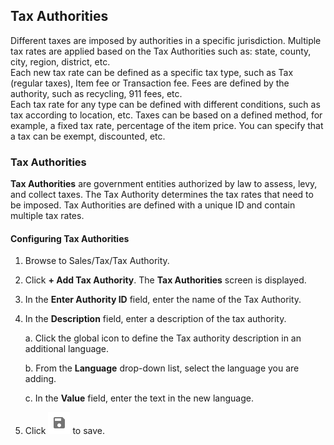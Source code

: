 ## Tax Authorities

Different taxes are imposed by authorities in a specific jurisdiction. Multiple tax rates are applied based on the Tax Authorities such as: state, county, city, region, district, etc.  
Each new tax rate can be defined as a specific tax type, such as Tax (regular taxes), Item fee or Transaction fee. Fees are defined by the authority, such as recycling, 911 fees, etc.  
Each tax rate for any type can be defined with different conditions, such as tax according to location, etc. Taxes can be based on a defined method, for example, a fixed tax rate, percentage of the item price.  You can specify that a tax can be exempt, discounted, etc.

### Tax Authorities

**Tax Authorities** are government entities authorized by law to assess, levy, and collect taxes. The Tax Authority determines the tax rates that need to be imposed. Tax Authorities are defined with a unique ID and contain multiple tax rates.

#### Configuring Tax Authorities

1. Browse to Sales/Tax/Tax Authority.
2. Click **+ Add Tax Authority**. The **Tax Authorities** screen is displayed.
3. In the **Enter Authority ID** field, enter the name of the Tax Authority.
4. In the **Description** field, enter a description of the tax authority.

    a. Click the global icon to define the Tax authority description in an additional language.

    b. From the **Language** drop-down list, select the language you are adding.

    c. In the **Value** field, enter the text in the new language.
5. Click ![Save Icon](/Images/saveicon.png) to save.

